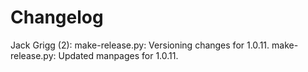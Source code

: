 
Changelog
=========

Jack Grigg (2):
      make-release.py: Versioning changes for 1.0.11.
      make-release.py: Updated manpages for 1.0.11.
